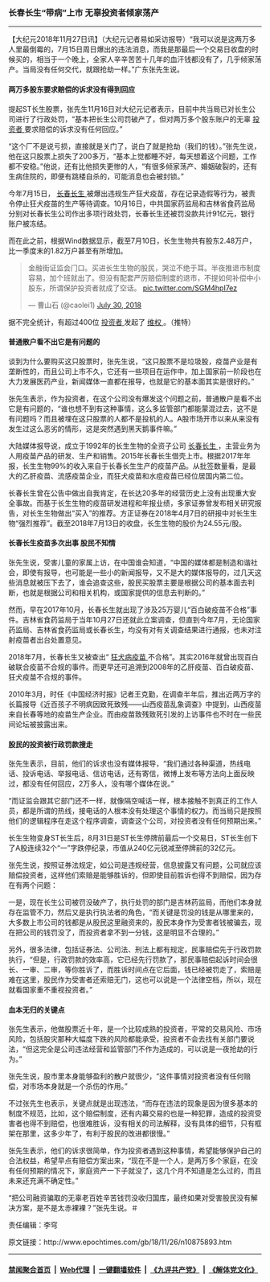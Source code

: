 ### 长春长生“带病”上市 无辜投资者倾家荡产
------------------------

<p>
 【大纪元2018年11月27日讯】（大纪元记者易如采访报导）“我可以说是这两万多人里最倒霉的，7月15日周日爆出的违法消息，而我是那最后一个交易日收盘的时候买的，相当于一个晚上，全家人辛辛苦苦十几年的血汗钱都没有了，几乎倾家荡产。当局没有任何交代，就跟抢劫一样。”广东张先生说。
</p>
<h4>
 两万多股东要求赔偿的诉求没有得到回应
</h4>
<p>
 提起ST长生股票，张先生11月16日对大纪元记者表示，目前中共当局已对长生公司进行了行政处罚，“基本把长生公司罚破产了，但对两万多个股东账户的无辜
 <a href="http://www.epochtimes.com/gb/tag/%E6%8A%95%E8%B5%84%E8%80%85.html">
  投资者
 </a>
 要求赔偿的诉求没有任何回应。”
</p>
<p>
 “这个厂不是说亏损，直接就是关门了，说白了就是抢劫（我们的钱）。”张先生说，他在这只股票上损失了200多万，“基本上觉都睡不好，每天想着这个问题，工作都不安稳。”他说，还有比他损失更惨的人，“有很多倾家荡产、婚姻破裂的，还有生病住院的，即便有跳楼自杀的，可能消息也会被封锁。”
</p>
<p>
 今年7月15日，
 <a href="http://www.epochtimes.com/gb/tag/%E9%95%BF%E6%98%A5%E9%95%BF%E7%94%9F.html">
  长春长生
 </a>
 被爆出违规生产狂犬疫苗，存在记录造假等行为，被责令停止狂犬疫苗的生产等待调查。10月16日，中共国家药监局和吉林省食药监局分别对长春长生公司作出多项行政处罚，长春长生还被罚没款共计91亿元，银行账户被冻结。
</p>
<p>
 而在此之前，根据Wind数据显示，截至7月10日，长生生物共有股东2.48万户，比一季度末的1.82万户甚至有所增加。
</p>
<p>
</p>
<blockquote class="twitter-tweet" data-lang="en">
 <p dir="ltr" lang="zh">
  金融街证监会门口。买进长生生物的股民，哭泣不绝于耳。半夜推退市制度容易，加个班就出了。但没有配套严厉赔偿制度的退市，不提如何补偿中小股东，所谓保护投资者就成了空话。
  <a href="https://t.co/SGM4hpI7ez">
   pic.twitter.com/SGM4hpI7ez
  </a>
 </p>
 <p>
  — 曹山石 (@caolei1)
  <a href="https://twitter.com/caolei1/status/1023790362437988352?ref_src=twsrc%5Etfw">
   July 30, 2018
  </a>
 </p>
</blockquote>
<p>
 <p>
  据不完全统计，有超过400位
  <a href="http://www.epochtimes.com/gb/tag/%E6%8A%95%E8%B5%84%E8%80%85.html">
   投资者
  </a>
  发起了
  <a href="http://www.epochtimes.com/gb/tag/%E7%BB%B4%E6%9D%83.html">
   维权
  </a>
  。（推特）
 </p>
 <h4>
  普通散户看不出它是有问题的
 </h4>
 <p>
  谈到为什么要购买这只股票时，张先生说，“这只股票不是垃圾股，疫苗产业是有垄断性的，而且公司上市不久，它还有一些项目在运作中，加上国家前一阶段也在大力发展医药产业，新闻媒体一直都在报导，也就是它的基本面其实是很好的。”
 </p>
 <p>
  张先生表示，作为投资者，在这个公司没有爆发这个问题之前，普通散户是看不出它是有问题的，“谁也想不到有这种事情，这么多监管部门都能蒙混过去，这不是有问题吗？而且被埋在这只股票的人都不是投机的人。A股市场开市以来从来没有发生过这么恶劣的情形，这是突然遇到黑天鹅事件嘛。”
 </p>
 <p>
  大陆媒体报导说，成立于1992年的长生生物的全资子公司
  <a href="http://www.epochtimes.com/gb/tag/%E9%95%BF%E6%98%A5%E9%95%BF%E7%94%9F.html">
   长春长生
  </a>
  ，主营业务为人用疫苗产品的研发、生产和销售。2015年长春长生借壳上市。根据2017年年报，长生生物99%的收入来自于长春长生生产的疫苗产品。从批签数量看，是最大的乙肝疫苗、流感疫苗企业，而狂犬疫苗和水痘疫苗已经位居国内第二位。
 </p>
 <p>
  长春长生曾在公告中做出自我肯定，在长达20多年的经营历史上没有出现重大安全事故。而基于长生生物的疫苗研发进程和年报业绩，多家证券曾发布相关研究报告，对长生生物做出“买入”的推荐。方正证券在2018年4月7日的研报中对长生生物“强烈推荐”。截至2018年7月13日的收盘，长生生物的股价为24.55元/股。
 </p>
 <h4>
  长春长生疫苗多次出事 股民不知情
 </h4>
 <p>
  张先生说，受害儿童的家属上访，在中国谁会知道，“中国的媒体都是制造和谐社会，即使有报导，也可能是一些小的新闻报导，又不是大的媒体报导的，过几天这些消息就被压下去了，谁会追查这些，股民买股票主要是根据公司的基本面去判断，也就是根据公司和相关机构，或国家提供的信息去判断的。”
 </p>
 <p>
  然而，早在2017年10月，长春长生就出现了涉及25万婴儿“百白破疫苗不合格”事件。吉林省食药监局于当年10月27日还就此立案调查，但直到今年7月，无论国家药监局、吉林省食药监局或长春长生，均没有对有关调查结果进行通报，也未对注射疫苗者出台处置意见。
 </p>
 <p>
  2018年7月，长春长生又被查出“
  <a href="http://www.epochtimes.com/gb/tag/%E7%8B%82%E7%8A%AC%E7%97%85%E7%96%AB%E8%8B%97.html">
   狂犬病疫苗
  </a>
  不合格”。其实2016年就曾出现百白破联合疫苗不合规的事件。而更早还可追溯到2008年的乙肝疫苗、百白破疫苗、狂犬疫苗不合规的事件。
 </p>
 <p>
  2010年3月，时任《中国经济时报》记者王克勤，在调查半年后，推出近两万字的长篇报导《近百孩子不明病因致死致残——山西疫苗乱象调查》中提到，山西疫苗来自长春等地的疫苗生产企业。而由疫苗致残致死引发的上访事件也不时在一些民间论坛被披露出来。
 </p>
 <h4>
  股民的投资被行政罚款搜走
 </h4>
 <p>
  张先生表示，目前，他们的诉求也没有媒体报导，“我们通过各种渠道，热线电话、投诉电话、举报电话、信访电话，还有寄信，微博上发布等方法向上面反映过，都没有任何回应，2万多人，没有哪个媒体在说。”
 </p>
 <p>
  “而证监会跟其它部门还不一样，就像隔空喊话一样，根本接触不到真正的工作人员，都是所谓的热线，接电话的人根本没有处理这个事情的权力。而当局只是按照他们的逻辑程序在走这个程序调查，调查这个公司，对投资者没有任何预期出来。”
 </p>
 <p>
  长生生物变身ST长生后，8月31日是ST长生停牌前最后一个交易日，ST长生创下了A股连续32个“一”字跌停纪录，市值从240亿元锐减至停牌前的32亿元。
 </p>
 <p>
  张先生说，按照证券法规定，如公司是违规经营，信息披露又有问题，公司就应该赔偿投资者，这样他们索赔是能够胜诉的，但即使目前胜诉也得不到赔偿，因为存在有两个问题：
 </p>
 <p>
  一是，现在长生公司被罚没破产了，执行处罚的部门是吉林药监局，而他们本身就存在监管不力，然后又是执行执法者的角色，“而关键是罚没的钱是从哪里来的，大多数上市公司的钱都是从股民这里融资来的，股民本身作为受害者钱被骗去，现在把公司的钱罚没了，而投资者拿不到一分钱，这是明显不合理的。”
 </p>
 <p>
  另外，很多法律，包括证券法、公司法、刑法上都有规定，民事赔偿先于行政罚款执行，“但是，行政罚款的效率高，它已经先行罚款了，那民事赔偿起诉时间会很长、一审、二审，等你胜诉了，而胜诉时间点在它后面，钱已经被罚走了，索赔是难在这里，股民作为受害者还索赔无门，这也可以说是一个法律空档，所以，现在就看国家重不重视投资者。”
 </p>
 <h4>
  血本无归的关键点
 </h4>
 <p>
  张先生表示，他做股票近十年，是一个比较成熟的投资者，平常的交易风险、市场风险，包括股灾那种大幅度下跌的风险都能承受，投资者不会去找有关部门要说法，“但这完全是公司违法经营和监管部门不作为造成的，可以说是一夜抢劫的行为。”
 </p>
 <p>
  张先生说，股市里本身能够盈利的散户就很少，“这件事情对投资者没有任何赔偿，对市场本身就是一个杀伤的作用。”
 </p>
 <p>
  不过张先生也表示，关键点就是出现违法，“而存在违法的现象是因为很多基本的制度不规范，比如，这个赔偿制度，还有内幕交易的也是一种犯罪，造成的投资受害者也得不到赔偿，也很难胜诉，没有相关的司法解释，没有具体的细节，只有框架在那里，这多少年了，有利于股民的改进都很慢。”
 </p>
 <p>
  张先生表示，他们的诉求很简单，作为投资者遇到这种事情，希望能够保护自己的合法权益，希望早点有赔偿方案出来，“现在不是一个人，是两万多个家庭，在没有任何预期的情况下，家庭资产一下子就没了，这几个月不知道是怎么过的，而且未来还充满不确定性。”
 </p>
 <p>
  “把公司融资骗取的无辜老百姓辛苦钱罚没收归国库，最终如果对受害股民没有解决方案，是不是太赤裸裸？”张先生说。＃
 </p>
 <p>
  责任编辑：李穹
 </p>
</p>
原文链接：http://www.epochtimes.com/gb/18/11/26/n10875893.htm


------------------------
#### [禁闻聚合首页](https://github.com/gfw-breaker/banned-news/blob/master/README.md) &nbsp;|&nbsp; [Web代理](https://github.com/gfw-breaker/open-proxy/blob/master/README.md) &nbsp;|&nbsp; [一键翻墙软件](https://github.com/gfw-breaker/nogfw/blob/master/README.md) &nbsp;|&nbsp; [《九评共产党》](https://github.com/gfw-breaker/9ping.md/blob/master/README.md#九评之一评共产党是什么) &nbsp;|&nbsp; [《解体党文化》](https://github.com/gfw-breaker/jtdwh.md/blob/master/README.md#绪论)